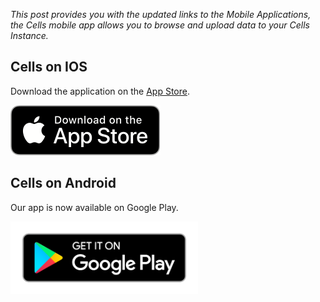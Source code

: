 _This post provides you with the updated links to the Mobile Applications, the Cells mobile app allows you to browse and upload data to your Cells Instance._

## Cells on IOS

Download the application on the [App Store](https://apps.apple.com/fr/app/pydio/id1109419882?l=en).


<a href='https://apps.apple.com/fr/app/pydio/id1109419882?l=en'><img alt='Get it on Google Play' src='https://raw.githubusercontent.com/pydio/pydio-doc-admin-guide/cells-v2.2/images/1_quick_start/app-store-badge.png' /></a>

## Cells on Android

Our app is now available on Google Play.

<a href='https://play.google.com/store/apps/details?id=com.pydio.android.Client'><img alt='Get it on Google Play' src='https://raw.githubusercontent.com/pydio/pydio-doc-admin-guide/cells-v2.2/images/1_quick_start/google-play-badge.png' style="width:300px" style="border:0"/></a>